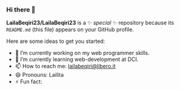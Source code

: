 ### Hi there 👋


**LailaBeqiri23/LailaBeqiri23** is a ✨ _special_ ✨ repository because its `README.md` (this file) appears on your GitHub profile.

Here are some ideas to get you started:

- 🔭 I’m currently working on my web programmer skills.
- 🌱 I’m currently learning web-development at DCI.
- 📫 How to reach me: lailabeqiri@libero.it
- 😄 Pronouns: Lailita
- ⚡ Fun fact: 

